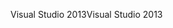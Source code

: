 <span data-ttu-id="fee16-101">Visual Studio 2013</span><span class="sxs-lookup"><span data-stu-id="fee16-101">Visual Studio 2013</span></span>